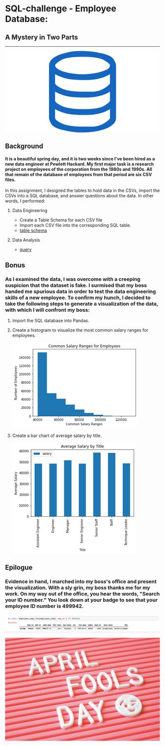 # SQL-challenge - Employee Database:
## A Mystery in Two Parts
------------------------------------------------
![sql.png](EmployeeSQL/Images/sql.png)

## Background

#### It is a beautiful spring day, and it is two weeks since I've been hired as a new data engineer at Pewlett Hackard. My first major task is a research project on employees of the corporation from the 1980s and 1990s. All that remain of the database of employees from that period are six CSV files.

In this assignment, I designed the tables to hold data in the CSVs, import the CSVs into a SQL database, and answer questions about the data. In other words, I performed:

1. Data Engineering
   * Create a Table Schema for each CSV file
   * Import each CSV file into the corresponding SQL table.
   * [table schema](https://github.com/Kpearson72/sql-challenge/blob/main/EmployeeSQL/SQL_files/table_schemata.sql)

2. Data Analysis
   * [query](https://github.com/Kpearson72/sql-challenge/blob/main/EmployeeSQL/SQL_files/queries.sql)

## Bonus

### As I examined the data, I was overcome with a creeping suspicion that the dataset is fake. I surmised that my boss handed me spurious data in order to test the data engineering skills of a new employee. To confirm my hunch, I decided to take the following steps to generate a visualization of the data, with which I will confront my boss:

1. Import the SQL database into Pandas. 
   
2. Create a histogram to visualize the most common salary ranges for employees.
   
   ![histogram](EmployeeSQL/Images/common_salary.png)

3. Create a bar chart of average salary by title.
   
   ![bar chart](EmployeeSQL/Images/avgSalary_title.png)


## Epilogue

### Evidence in hand, I marched into my boss's office and present the visualization. With a sly grin, my boss thanks me for my work. On my way out of the office, you hear the words, "Search your ID number." You look down at your badge to see that your employee ID number is 499942.

![employee 499942](EmployeeSQL/Images/employee_499942.png)

![April Fools](EmployeeSQL/Images/April_Fools.png)
